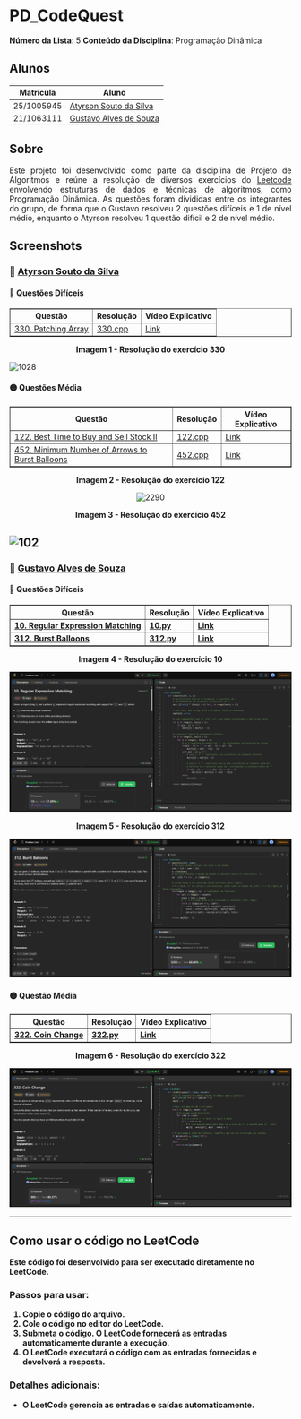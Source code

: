 # PD_CodeQuest

**Número da Lista**: 5
**Conteúdo da Disciplina**: Programação Dinâmica

## Alunos

| Matrícula   | Aluno                                                              |
|-------------|--------------------------------------------------------------------|
| 25/1005945  | [Atyrson Souto da Silva](https://github.com/Atyrson)              |
| 21/1063111  | [Gustavo Alves de Souza](https://github.com/gustaallves)          |

## Sobre

<p align="justify">
Este projeto foi desenvolvido como parte da disciplina de Projeto de Algoritmos e reúne a resolução de diversos exercícios do <a href="https://leetcode.com/problemset/">Leetcode</a> envolvendo estruturas de dados e técnicas de algoritmos, como  Programação Dinâmica. As questões foram divididas entre os integrantes do grupo, de forma que o Gustavo resolveu 2 questões difíceis e 1 de nível médio, enquanto o Atyrson resolveu 1 questão difícil e 2 de nível médio. 
</p>

## Screenshots

### 👤 [Atyrson Souto da Silva](https://github.com/Atyrson)

#### 🔴 Questões Difíceis

<div align="center">

<table border="1">
  <thead>
    <tr>
      <th>Questão</th>
      <th>Resolução</th>
      <th>Vídeo Explicativo</th>
    </tr>
  </thead>
  <tbody>
    <tr>
      <td><a href="https://leetcode.com/problems/patching-array/">330. Patching Array</a></td>
      <td><a href="./330.cpp">330.cpp</a></td>
      <td><a href="https://youtu.be/fgVYjV_cGeg">Link</a></td>
    </tr>
  </tbody>
</table>

</div>

<div align="center">
  <p><strong>Imagem 1 - Resolução do exercício 330</strong></p>
</div>

![1028](Screenshots/330.png)


#### 🟡 Questões Média

<div align="center">

<table border="1">
  <thead>
    <tr>
      <th>Questão</th>
      <th>Resolução</th>
      <th>Vídeo Explicativo</th>
    </tr>
  </thead>
  <tbody>
    <tr>
      <td><a href="https://leetcode.com/problems/best-time-to-buy-and-sell-stock-ii/">122. Best Time to Buy and Sell Stock II</a></td>
      <td><a href="./122.cpp">122.cpp</a></td>
      <td><a href="https://youtu.be/5-MY5riaWko">Link</a></td>
    </tr>
    <tr>
      <td><a href="https://leetcode.com/problems/minimum-number-of-arrows-to-burst-balloons/">452. Minimum Number of Arrows to Burst Balloons</a></td>
      <td><a href="./452.cpp">452.cpp</a></td>
      <td><a href="https://youtu.be/m7PuU86twPU">Link</a></td>
    </tr>
    
  </tbody>
</table>

<div align="center">
  <p><strong>Imagem 2 - Resolução do exercício 122</strong></p>
</div>

![2290](Screenshots/122.png)

</div>

<div align="center">
  <p><strong>Imagem 3 - Resolução do exercício 452<strong></p>
</div>

![102](Screenshots/452.png)
---


### 👤 [Gustavo Alves de Souza](https://github.com/gustaallves)

#### 🔴 Questões Difíceis

<div align="center">

<table border="1">
  <thead>
    <tr>
      <th>Questão</th>
      <th>Resolução</th>
      <th>Vídeo Explicativo</th>
    </tr>
  </thead>
  <tbody>
    <tr>
      <td><a href="https://leetcode.com/problems/regular-expression-matching/">10. Regular Expression Matching</a></td>
      <td><a href="./10.py">10.py</a></td>
      <td><a href="https://youtu.be/Pu3s2DJ9eNE">Link</a></td>
    </tr>
    <tr>
      <td><a href="https://leetcode.com/problems/burst-balloons/">312. Burst Balloons</a></td>
      <td><a href="./312.py">312.py</a></td>
      <td><a href="https://youtu.be/wgAHkaWVEx0">Link</a></td>
    </tr>
  </tbody>
</table>

</div>

<div align="center">
  <p><strong>Imagem 4 - Resolução do exercício 10</strong></p>
</div>

![10](Screenshots/10.png)

<div align="center">
  <p><strong>Imagem 5 - Resolução do exercício 312</strong></p>
</div>

![312](Screenshots/312.png)

#### 🟡 Questão Média

<div align="center">

<table border="1">
  <thead>
    <tr>
      <th>Questão</th>
      <th>Resolução</th>
      <th>Vídeo Explicativo</th>
    </tr>
  </thead>
  <tbody>
    <tr>
      <td><a href="https://leetcode.com/problems/coin-change/description/">322. Coin Change</a></td>
      <td><a href="./322.py">322.py</a></td>
      <td><a href="https://youtu.be/Vo-M0chFtLA">Link</a></td>
    </tr>
  </tbody>
</table>

</div>

<div align="center">
  <p><strong>Imagem 6 - Resolução do exercício 322</strong></p>
</div>

![2064](Screenshots/322.png)

---

## Como usar o código no LeetCode

Este código foi desenvolvido para ser executado diretamente no **LeetCode**.

### Passos para usar:

1. **Copie o código** do arquivo.
2. **Cole o código no editor do LeetCode**.
3. **Submeta o código**. O LeetCode fornecerá as entradas automaticamente durante a execução.
4. **O LeetCode executará o código** com as entradas fornecidas e devolverá a resposta.

### Detalhes adicionais:

- O LeetCode gerencia as **entradas e saídas automaticamente**.
